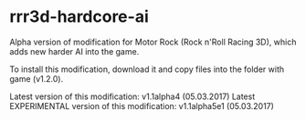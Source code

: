 # rrr3d-hardcore-ai
Alpha version of modification for Motor Rock (Rock n'Roll Racing 3D), which adds new harder AI into the game.

To install this modification, download it and copy files into the folder with game (v1.2.0).

Latest version of this modification: v1.1alpha4 (05.03.2017)
Latest EXPERIMENTAL version of this modification: v1.1alpha5e1 (05.03.2017)
